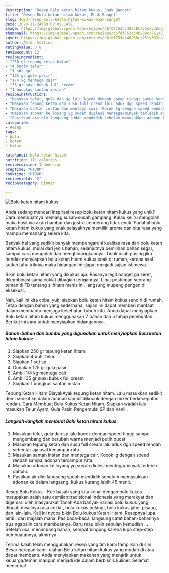 ```yaml
---
description: "Resep Bolu ketan hitam kukus, Enak Banget"
title: "Resep Bolu ketan hitam kukus, Enak Banget"
slug: 4623-resep-bolu-ketan-hitam-kukus-enak-banget
date: 2020-11-24T09:02:09.147Z
image: https://img-global.cpcdn.com/recipes/d6fdf753dc40238c/751x532cq70/bolu-ketan-hitam-kukus-foto-resep-utama.jpg
thumbnail: https://img-global.cpcdn.com/recipes/d6fdf753dc40238c/751x532cq70/bolu-ketan-hitam-kukus-foto-resep-utama.jpg
cover: https://img-global.cpcdn.com/recipes/d6fdf753dc40238c/751x532cq70/bolu-ketan-hitam-kukus-foto-resep-utama.jpg
author: Allen Collins
ratingvalue: 3.8
reviewcount: 12
recipeingredient:
- "250 gr tepung ketan hitam"
- "4 butir telur"
- "1 sdt sp"
- "125 gr gula pasir"
- "1/4 kg mentega cair"
- "35 gr susu bubuk full cream"
- "1 bungkus santan instan"
recipeinstructions:
- "Masukan telur, gula dan sp lalu kocok dengan speed tinggi sampe mengembang dan berubah warna menjadi putih pucat"
- "Masukan tepung ketan dan susu full cream lalu aduk dgn speed rendah sebentar aja asal kecampur rata"
- "Masukan santan instan dan mentega cair. Kocok lg dengan speed rendah sampai adonan tercampur rata."
- "Masukan adonan ke loyang yg sudah diolesi mentega/minyak terlebih dahulu."
- "Pastikan air dlm langseng sudah mendidih sebelum memasukkan adonan ke dalam langseng. Kukus kurang lebih 45 menit."
categories:
- Resep
tags:
- bolu
- ketan
- hitam

katakunci: bolu ketan hitam 
nutrition: 111 calories
recipecuisine: Indonesian
preptime: "PT30M"
cooktime: "PT39M"
recipeyield: "2"
recipecategory: Dinner

---
```



![Bolu ketan hitam kukus](https://img-global.cpcdn.com/recipes/d6fdf753dc40238c/751x532cq70/bolu-ketan-hitam-kukus-foto-resep-utama.jpg)

Anda sedang mencari inspirasi resep bolu ketan hitam kukus yang unik? Cara membuatnya memang susah-susah gampang. Kalau keliru mengolah maka hasilnya akan hambar dan justru cenderung tidak enak. Padahal bolu ketan hitam kukus yang enak selayaknya memiliki aroma dan cita rasa yang mampu memancing selera kita.

Banyak hal yang sedikit banyak mempengaruhi kualitas rasa dari bolu ketan hitam kukus, mulai dari jenis bahan, selanjutnya pemilihan bahan segar, sampai cara mengolah dan menghidangkannya. Tidak usah pusing jika hendak menyiapkan bolu ketan hitam kukus enak di rumah, karena asal sudah tahu triknya maka hidangan ini dapat menjadi sajian istimewa.

Bikin bolu ketan hitam yang dikukus aja. Rasanya legit banget ga seret, dikombinasi sama coklat dibagian tengahnya. Lihat postingan seorang teman di FB tentang si hitam manis ini, langsung mupeng pengen di eksekusi.


Nah, kali ini kita coba, yuk, siapkan bolu ketan hitam kukus sendiri di rumah. Tetap dengan bahan yang sederhana, sajian ini dapat memberi manfaat dalam membantu menjaga kesehatan tubuh kita. Anda dapat menyiapkan Bolu ketan hitam kukus menggunakan 7 bahan dan 5 tahap pembuatan. Berikut ini cara untuk menyiapkan hidangannya.

<!--inarticleads1-->

##### Bahan-bahan dan bumbu yang digunakan untuk menyiapkan Bolu ketan hitam kukus:

1. Siapkan 250 gr tepung ketan hitam
1. Siapkan 4 butir telur
1. Siapkan 1 sdt sp
1. Gunakan 125 gr gula pasir
1. Ambil 1/4 kg mentega cair
1. Ambil 35 gr susu bubuk full cream
1. Siapkan 1 bungkus santan instan


Tepung Ketan Hitam DiayakAyak tepung ketan hitam. Lalu masukkan sedikit demi sedikit ke dalam adonan sambil dikocok dengan mixer berkecepatan rendah. Cara Membuat Bolu Kukus Ketan Hitam. Siapkan wadah lalu masukan Telur Ayam, Gula Pasir, Pengemulsi SP dan Vanili. 

<!--inarticleads2-->

##### Langkah-langkah membuat Bolu ketan hitam kukus:

1. Masukan telur, gula dan sp lalu kocok dengan speed tinggi sampe mengembang dan berubah warna menjadi putih pucat
1. Masukan tepung ketan dan susu full cream lalu aduk dgn speed rendah sebentar aja asal kecampur rata
1. Masukan santan instan dan mentega cair. Kocok lg dengan speed rendah sampai adonan tercampur rata.
1. Masukan adonan ke loyang yg sudah diolesi mentega/minyak terlebih dahulu.
1. Pastikan air dlm langseng sudah mendidih sebelum memasukkan adonan ke dalam langseng. Kukus kurang lebih 45 menit.


Resep Bolu Kukus - Kue basah yang kita kenal dengan bolu kukus merupakan salah satu cemilan tradisional Indonesia yang merakyat dan digemari oleh masyarakat Tanah Ada banyak variasi bolu kukus yang dibuat, misalnya rasa coklat, bolu kukus pelangi, bolu kukus jahe, pisang, dan lain-lain. Kali ini nyoba bikin Bolu kukus Ketan Hitam. Resepnya lupa ambil dari majalah mana. Pas baca-baca, langsung catet bahan-bahannya trus ngapalin cara membuatnya. Baru mau bikin sebulan kemudian … Setelah usai menimbang bahan, sempat bingung karena lupa step-step pembuatannya, akhirnya. 

Terima kasih telah menggunakan resep yang tim kami tampilkan di sini. Besar harapan kami, olahan Bolu ketan hitam kukus yang mudah di atas dapat membantu Anda menyiapkan makanan yang menarik untuk keluarga/teman maupun menjadi ide dalam berbisnis kuliner. Selamat mencoba!
